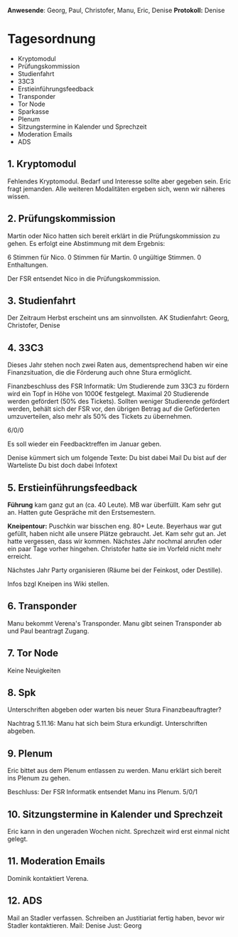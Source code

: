 ---
---

**Anwesende**: Georg, Paul, Christofer, Manu, Eric, Denise
**Protokoll:** Denise

# Tagesordnung

- Kryptomodul
- Prüfungskommission
- Studienfahrt
- 33C3
- Erstieinführungsfeedback
- Transponder
- Tor Node
- Sparkasse
- Plenum
- Sitzungstermine in Kalender und Sprechzeit
- Moderation Emails
- ADS

## 1. Kryptomodul

Fehlendes Kryptomodul. Bedarf und Interesse sollte aber gegeben sein. Eric fragt jemanden. Alle weiteren Modalitäten ergeben sich, wenn wir näheres wissen.

## 2. Prüfungskommission

Martin oder Nico hatten sich bereit erklärt in die Prüfungskommission zu gehen.
Es erfolgt eine Abstimmung mit dem Ergebnis:

6 Stimmen für Nico.
0 Stimmen für Martin.
0 ungültige Stimmen.
0 Enthaltungen.

Der FSR entsendet Nico in die Prüfungskommission.

## 3. Studienfahrt

Der Zeitraum Herbst erscheint uns am sinnvollsten.
AK Studienfahrt: Georg, Christofer, Denise

## 4. 33C3

Dieses Jahr stehen noch zwei Raten aus, dementsprechend haben wir eine Finanzsituation, die die Förderung auch ohne Stura ermöglicht.

Finanzbeschluss des FSR Informatik: Um Studierende zum 33C3 zu fördern wird ein Topf in Höhe von 1000€ festgelegt.
Maximal 20 Studierende werden gefördert (50% des Tickets). Sollten weniger Studierende gefördert werden, behält sich der FSR vor, den übrigen Betrag auf die Geförderten umzuverteilen, also mehr als 50% des Tickets zu übernehmen.

6/0/0

Es soll wieder ein Feedbacktreffen im Januar geben.

Denise kümmert sich um folgende Texte:
Du bist dabei Mail
Du bist auf der Warteliste
Du bist doch dabei
Infotext

## 5. Erstieinführungsfeedback

**Führung** kam ganz gut an (ca. 40 Leute).
MB war überfüllt. Kam sehr gut an. Hatten gute Gespräche mit den Erstsemestern.

**Kneipentour:** Puschkin war bisschen eng. 80+ Leute.
Beyerhaus war gut gefüllt, haben nicht alle unsere Plätze gebraucht.
Jet. Kam sehr gut an. Jet hatte vergessen, dass wir kommen. Nächstes Jahr nochmal anrufen oder ein paar Tage vorher hingehen. Christofer hatte sie im Vorfeld nicht mehr erreicht.

Nächstes Jahr Party organisieren (Räume bei der Feinkost, oder Destille).

Infos bzgl Kneipen ins Wiki stellen.

## 6. Transponder

Manu bekommt Verena's Transponder. Manu gibt seinen Transponder ab und Paul beantragt Zugang.

## 7. Tor Node

Keine Neuigkeiten

## 8. Spk

Unterschriften abgeben oder warten bis neuer Stura Finanzbeauftragter?

Nachtrag 5.11.16: Manu hat sich beim Stura erkundigt. Unterschriften abgeben.

## 9. Plenum

Eric bittet aus dem Plenum entlassen zu werden. Manu erklärt sich bereit ins Plenum zu gehen.

Beschluss: Der FSR Informatik entsendet Manu ins Plenum.
5/0/1

## 10. Sitzungstermine in Kalender und Sprechzeit

Eric kann in den ungeraden Wochen nicht. Sprechzeit wird erst einmal nicht gelegt.

## 11. Moderation Emails

Dominik kontaktiert Verena.

## 12. ADS

Mail an Stadler verfassen.
Schreiben an Justitiariat fertig haben, bevor wir Stadler kontaktieren.
Mail: Denise
Just: Georg
